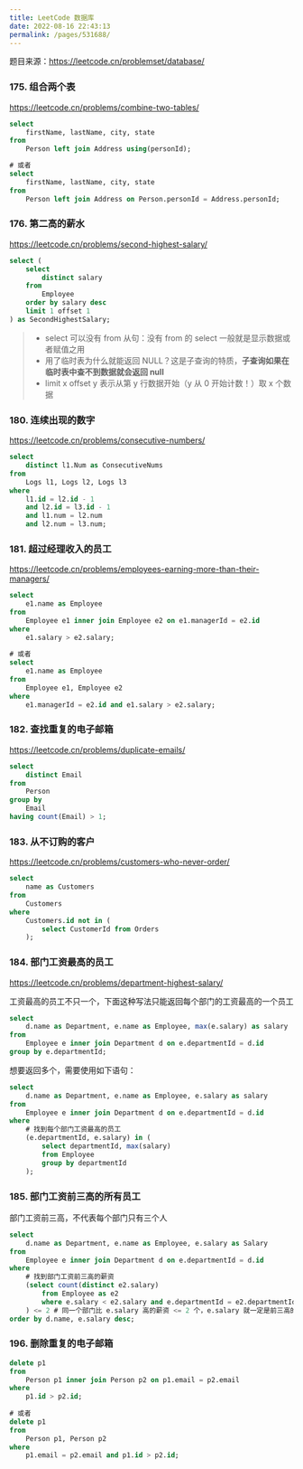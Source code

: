 ```yaml
---
title: LeetCode 数据库
date: 2022-08-16 22:43:13
permalink: /pages/531688/
---
```

题目来源：https://leetcode.cn/problemset/database/

### 175. 组合两个表

https://leetcode.cn/problems/combine-two-tables/

```sql
select 
	firstName, lastName, city, state
from 
	Person left join Address using(personId);

# 或者
select 
	firstName, lastName, city, state
from 
	Person left join Address on Person.personId = Address.personId;
```

### 176. 第二高的薪水

https://leetcode.cn/problems/second-highest-salary/

```sql
select (
    select 
    	distinct salary
    from 
    	Employee
    order by salary desc
    limit 1 offset 1
) as SecondHighestSalary;
```

> - select 可以没有 from 从句：没有 from 的 select 一般就是显示数据或者赋值之用
> - 用了临时表为什么就能返回 NULL？这是子查询的特质，**子查询如果在临时表中查不到数据就会返回 null**
> - limit x offset y 表示从第 y 行数据开始（y 从 0 开始计数！）取 x 个数据

### 180. 连续出现的数字

https://leetcode.cn/problems/consecutive-numbers/

```sql
select 
	distinct l1.Num as ConsecutiveNums 
from 
	Logs l1, Logs l2, Logs l3
where 
	l1.id = l2.id - 1 
    and l2.id = l3.id - 1
    and l1.num = l2.num
    and l2.num = l3.num;
```

### 181. 超过经理收入的员工

https://leetcode.cn/problems/employees-earning-more-than-their-managers/

```sql
select 
	e1.name as Employee
from 
	Employee e1 inner join Employee e2 on e1.managerId = e2.id
where 
	e1.salary > e2.salary;
	
# 或者
select 
    e1.name as Employee
from 
    Employee e1, Employee e2
where 
    e1.managerId = e2.id and e1.salary > e2.salary;
```

### 182. 查找重复的电子邮箱

https://leetcode.cn/problems/duplicate-emails/

```sql
select
    distinct Email
from
    Person
group by
    Email
having count(Email) > 1;
```

### 183. 从不订购的客户

https://leetcode.cn/problems/customers-who-never-order/

```sql
select 
    name as Customers
from 
    Customers
where 
    Customers.id not in (
        select CustomerId from Orders
    );
```

### 184. 部门工资最高的员工

https://leetcode.cn/problems/department-highest-salary/

工资最高的员工不只一个，下面这种写法只能返回每个部门的工资最高的一个员工

```sql
select 
    d.name as Department, e.name as Employee, max(e.salary) as salary
from 
    Employee e inner join Department d on e.departmentId = d.id
group by e.departmentId;
```

想要返回多个，需要使用如下语句：

```sql
select 
    d.name as Department, e.name as Employee, e.salary as salary
from 
    Employee e inner join Department d on e.departmentId = d.id
where 
	# 找到每个部门工资最高的员工
    (e.departmentId, e.salary) in (
        select departmentId, max(salary)
        from Employee
        group by departmentId
    );
```

### 185. 部门工资前三高的所有员工

部门工资前三高，不代表每个部门只有三个人

```sql
select 
	d.name as Department, e.name as Employee, e.salary as Salary
from 
	Employee e inner join Department d on e.departmentId = d.id
where 
	# 找到部门工资前三高的薪资
    (select count(distinct e2.salary)
        from Employee as e2
        where e.salary < e2.salary and e.departmentId = e2.departmentId
    ) <= 2 # 同一个部门比 e.salary 高的薪资 <= 2 个，e.salary 就一定是前三高的薪资
order by d.name, e.salary desc;
```

### 196. 删除重复的电子邮箱

```sql
delete p1
from 
    Person p1 inner join Person p2 on p1.email = p2.email
where 
    p1.id > p2.id;
    
# 或者
delete p1
from 
    Person p1, Person p2
where 
    p1.email = p2.email and p1.id > p2.id;
```

